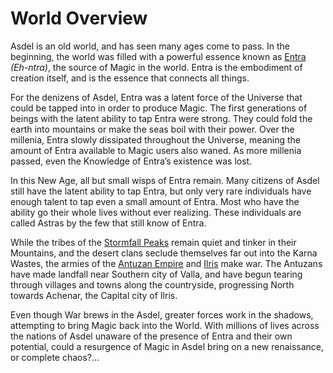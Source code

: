 # World Overview

Asdel is an old world, and has seen many ages come to pass. In the beginning, the world was filled with a powerful essence known as [Entra](entra.md) *(Eh-ntra)*, the source of Magic in the world. Entra is the embodiment of creation itself, and is the essence that connects all things.

For the denizens of Asdel, Entra was a latent force of the Universe that could be tapped into in order to produce Magic. The first generations of beings with the latent ability to tap Entra were strong. They could fold the earth into mountains or make the seas boil with their power. Over the millenia, Entra slowly dissipated throughout the Universe, meaning the amount of Entra available to Magic users also waned. As more millenia passed, even the Knowledge of Entra’s existence was lost.

In this New Age, all but small wisps of Entra remain. Many citizens of Asdel still have the latent ability to tap Entra, but only very rare individuals have enough talent to tap even a small amount of Entra. Most who have the ability go their whole lives without ever realizing. These individuals are called Astras by the few that still know of Entra.

While the tribes of the [Stormfall Peaks](stormfall_peaks.md) remain quiet and tinker in their Mountains, and the desert clans seclude themselves far out into the Karna Wastes, the armies of the [Antuzan Empire](antuza.md) and [Ilris](ilris.md) make war. The Antuzans have made landfall near Southern city of Valla, and have begun tearing through villages and towns along the countryside, progressing North towards Achenar, the Capital city of Ilris.

Even though War brews in the Asdel, greater forces work in the shadows, attempting to bring Magic back into the World. With millions of lives across the nations of Asdel unaware of the presence of Entra and their own potential, could a resurgence of Magic in Asdel bring on a new renaissance, or complete chaos?...
